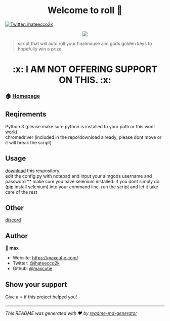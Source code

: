 <h1 align="center">Welcome to roll 👋</h1>
<p>
  <a href="https://twitter.com/ihateecco2k" target="_blank">
    <img alt="Twitter: ihateecco2k" src="https://img.shields.io/twitter/follow/ihateecco2k.svg?style=social" />
  </a>
</p>

<p align="center">
 <img src="https://cutecdn.sfo2.cdn.digitaloceanspaces.com/rollgh.png">
</p>

> script that will auto roll your finalmouse aim gods golden keys to hopefully win a prize.

<h1 align="center">
:x: I AM NOT OFFERING SUPPORT ON THIS. :x:
</h1>

### 🏠 [Homepage](https://github.com/maxcutie/roll)

## Reqirements

Python 3 (please make sure python is installed to your path or this wont work)  
chromedriver (included in the repo/download already, please dont move or it will break the script)  

## Usage


[download](https://github.com/maxcutie/roll/archive/main.zip) this respository.   
edit the config.py with notepad and input your aimgods username and password 
** make sure you have selenium installed. if you dont simply do (pip install selenium) into your command line.
run the script and let it take care of the rest


## Other

[discord](https://discord.gg/nwbxvUjYG8)

## Author

👤 **max**

* Website: https://maxcutie.com/
* Twitter: [@ihateecco2k](https://twitter.com/ihateecco2k)
* Github: [@maxcutie](https://github.com/maxcutie)

## Show your support

Give a ⭐️ if this project helped you!

***
_This README was generated with ❤️ by [readme-md-generator](https://github.com/kefranabg/readme-md-generator)_
